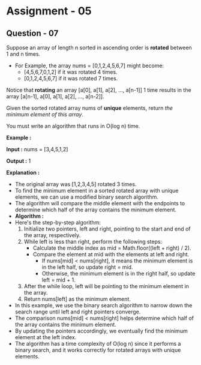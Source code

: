 # **Assignment - 05**
## **Question - 07**

Suppose an array of length n sorted in ascending order is **rotated** between 1 and n times. 
- For Example, the array nums = [0,1,2,4,5,6,7] might become:
    - [4,5,6,7,0,1,2] if it was rotated 4 times.
    - [0,1,2,4,5,6,7] if it was rotated 7 times.

Notice that **rotating** an array [a[0], a[1], a[2], ..., a[n-1]] 1 time results in the array [a[n-1], a[0], a[1], a[2], ..., a[n-2]].

Given the sorted rotated array nums of **unique** elements, return *the minimum element of this array*.

You must write an algorithm that runs in O(log n) time.

**Example :**

**Input :** nums = [3,4,5,1,2]

**Output :** 1

**Explanation :**
- The original array was [1,2,3,4,5] rotated 3 times.
- To find the minimum element in a sorted rotated array with unique elements, we can use a modified binary search algorithm. 
- The algorithm will compare the middle element with the endpoints to determine which half of the array contains the minimum element.
- **Algorithm :**
- Here's the step-by-step algorithm:
    1. Initialize two pointers, left and right, pointing to the start and end of the array, respectively.
    2. While left is less than right, perform the following steps:
        - Calculate the middle index as mid = Math.floor((left + right) / 2).
        - Compare the element at mid with the elements at left and right.
            - If nums[mid] < nums[right], it means the minimum element is in the left half, so update right = mid.
            - Otherwise, the minimum element is in the right half, so update left = mid + 1.
    3. After the while loop, left will be pointing to the minimum element in the array.
    4. Return nums[left] as the minimum element.
- In this example, we use the binary search algorithm to narrow down the search range until left and right pointers converge. 
- The comparison nums[mid] < nums[right] helps determine which half of the array contains the minimum element. 
- By updating the pointers accordingly, we eventually find the minimum element at the left index.
- The algorithm has a time complexity of O(log n) since it performs a binary search, and it works correctly for rotated arrays with unique elements.